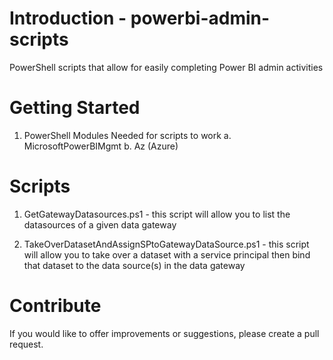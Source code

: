# Introduction - powerbi-admin-scripts
PowerShell scripts that allow for easily completing Power BI admin activities

# Getting Started
1.	PowerShell Modules Needed for scripts to work
	a.  MicrosoftPowerBIMgmt
	b.  Az (Azure)

# Scripts
1.	GetGatewayDatasources.ps1 - this script will allow you to list the datasources of a
	given data gateway
	
2.	TakeOverDatasetAndAssignSPtoGatewayDataSource.ps1 - this script will allow you to 
	take over a dataset with a service principal then bind that dataset to the data
	source(s) in the data gateway
	
	


# Contribute
If you would like to offer improvements or suggestions, please create a pull request.
